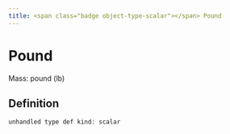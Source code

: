 ```yaml
---
title: <span class="badge object-type-scalar"></span> Pound
---
```

# <span class="badge object-type-scalar"></span> Pound

Mass: pound (lb)

## Definition

```php
unhandled type def kind: scalar
```
